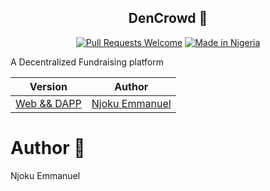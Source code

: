 <div align="center">
  
## DenCrowd 🦪

[![Pull Requests Welcome](https://img.shields.io/badge/PRs-welcome-red.svg?style=flat)](http://makeapullrequest.com)
[![Made in Nigeria](https://img.shields.io/badge/made%20in-nigeria-008751.svg?style=flat-square)](https://github.com/acekyd/made-in-nigeria)
</div>

A Decentralized Fundraising platform


| Version   | Author |
|-----------|--------|
[Web && DAPP](https://github.com/dencrowd) | [Njoku Emmanuel](https://github.com/khay-EMMA) |


# Author 💖

Njoku Emmanuel
